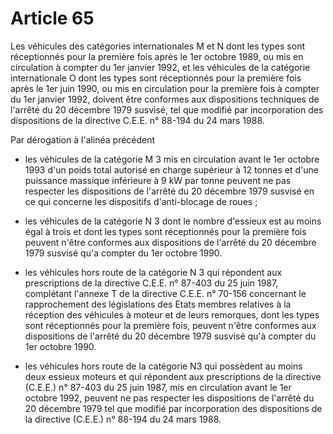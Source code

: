 # Article 65

Les véhicules des catégories internationales M et N dont les types sont réceptionnés pour la première fois après le 1er octobre 1989, ou mis en circulation à compter du 1er janvier 1992, et les véhicules de la catégorie internationale O dont les types sont réceptionnés pour la première fois après le 1er juin 1990, ou mis en circulation pour la première fois à compter du 1er janvier 1992, doivent être conformes aux dispositions techniques de l'arrêté du 20 décembre 1979 susvisé, tel que modifié par incorporation des dispositions de la directive C.E.E. n° 88-194 du 24 mars 1988.

Par dérogation à l'alinéa précédent

- les véhicules de la catégorie M 3 mis en circulation avant le 1er octobre 1993 d'un poids total autorisé en charge supérieur à 12 tonnes et d'une puissance massique inférieure à 9 kW par tonne peuvent ne pas respecter les dispositions de l'arrêté du 20 décembre 1979 susvisé en ce qui concerne les dispositifs d'anti-blocage de roues ;

- les véhicules de la catégorie N 3 dont le nombre d'essieux est au moins égal à trois et dont les types sont réceptionnés pour la première fois peuvent n'être conformes aux dispositions de l'arrêté du 20 décembre 1979 susvisé qu'a compter du 1er octobre 1990.

- les véhicules hors route de la catégorie N 3 qui répondent aux prescriptions de la directive C.E.E. n° 87-403 du 25 juin 1987, complétant l'annexe T de la directive C.E.E. n° 70-156 concernant le rapprochement des législations des Etats membres relatives à la réception des véhicules à moteur et de leurs remorques, dont les types sont réceptionnés pour la première fois, peuvent n'être conformes aux dispositions de l'arrêté du 20 décembre 1979 susvisé qu'à compter du 1er octobre 1990.

- les véhicules hors route de la catégorie N3 qui possèdent au moins deux essieux moteurs et qui répondent aux prescriptions de la directive (C.E.E.) n° 87-403 du 25 juin 1987, mis en circulation avant le 1er octobre 1992, peuvent ne pas respecter les dispositions de l'arrêté du 20 décembre 1979 tel que modifié par incorporation des dispositions de la directive (C.E.E.) n° 88-194 du 24 mars 1988.
